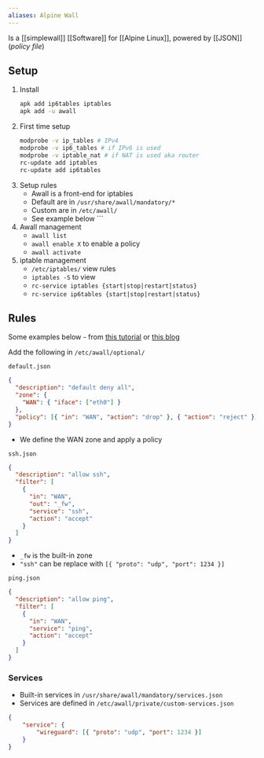```yaml
---
aliases: Alpine Wall
---
```

Is a [[simplewall]] [[Software]] for [[Alpine Linux]], powered by [[JSON]] (_policy file_) 
## Setup
1. Install
    ```bash
    apk add ip6tables iptables
    apk add -u awall
    ```
1. First time setup
    ```bash
    modprobe -v ip_tables # IPv4
    modprobe -v ip6_tables # if IPv6 is used
    modprobe -v iptable_nat # if NAT is used aka router
    rc-update add iptables
    rc-update add ip6tables
    ```
1. Setup rules
    * Awall is a front-end for iptables
    * Default are in `/usr/share/awall/mandatory/*`
    * Custom are in `/etc/awall/`
    * See example below        ```
1. Awall management
    * `awall list`
    * `awall enable X` to enable a policy
    * `awall activate` 
1. iptable management
    * `/etc/iptables/` view rules
    * `iptables -S` to view
    * `rc-service iptables {start|stop|restart|status}`
    * `rc-service ip6tables {start|stop|restart|status}`
## Rules
Some examples below - from [this tutorial](https://www.cyberciti.biz/faq/how-to-set-up-a-firewall-with-awall-on-alpine-linux/) or [this blog](https://www.zsiegel.com/2022/01/13/configuring-alpine-linux-firewall-with-docker)

Add the following in `/etc/awall/optional/`

`default.json`
```json
{
  "description": "default deny all",
  "zone": {
    "WAN": { "iface": ["eth0"] }
  },
  "policy": [{ "in": "WAN", "action": "drop" }, { "action": "reject" }]
}
```
- We define the WAN zone and apply a policy

`ssh.json`
```json
{
  "description": "allow ssh",
  "filter": [
    {
      "in": "WAN",
      "out": "_fw",
      "service": "ssh",
      "action": "accept"
    }
  ]
}
```
- `_fw` is the built-in zone
- `"ssh"` can be replace with `[{ "proto": "udp", "port": 1234 }]`

`ping.json`
```json
{
  "description": "allow ping",
  "filter": [
    {
      "in": "WAN",
      "service": "ping",
      "action": "accept"
    }
  ]
}
```
### Services
- Built-in services in `/usr/share/awall/mandatory/services.json`
- Services are defined in `/etc/awall/private/custom-services.json`
```json
{ 
	"service": {
		"wireguard": [{ "proto": "udp", "port": 1234 }]
	}
}
```